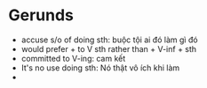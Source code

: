 # Gerunds

- accuse s/o of doing sth: buộc tội ai đó làm gì đó
- would prefer + to V sth rather than + V-inf + sth
- committed to V-ing: cam kết
- It's no use doing sth: Nó thật vô ích khi làm
- 